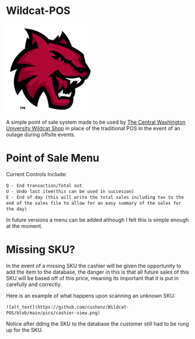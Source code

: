 # Wildcat-POS

![alt_text](https://github.com/cushonz/Wildcat-POS/blob/main/pics/Wildcat%20spirit%20mark%20facing%20right2-cropped.png)


A simple point of sale system made to be used by [The Central Washington University Wildcat Shop](https://wildcatshop.net/) in place of the traditional POS in the event of an outage during offsite events.

# Point of Sale Menu


Current Controls Include:

	Q - End transaction/Total out
	U - Undo last item(this can be used in succesion)
	E - End of day (this will write the total sales including tax to the end of the sales file to allow for an easy summary of the sales for the day)
	

In future versions a menu can be added although I felt this is simple enough at the moment.

# Missing SKU?

In the event of a missing SKU the cashier will be given the opportunity to add the item to the database, the danger in this is that all future sales of this SKU will be based off of this price, meaning its important that it is put in carefully and correctly. 

Here is an example of what happens upon scanning an unknown  SKU:

	![alt_text](https://github.com/cushonz/Wildcat-POS/blob/main/pics/cashier-view.png)
	
Notice after dding the SKU to the database the customer still had to be rung up for the SKU.

	



